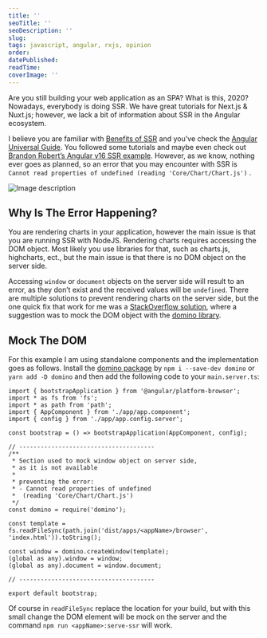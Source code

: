 ```yaml
---
title: ''
seoTitle: ''
seoDescription: ''
slug:
tags: javascript, angular, rxjs, opinion
order:
datePublished:
readTime:
coverImage: ''
---
```


Are you still building your web application as an SPA? What is this, 2020? Nowadays, everybody is doing SSR.
We have great tutorials for Next.js & Nuxt.js; however, we lack a bit of information about SSR in the Angular ecosystem.

I believe you are familiar with [Benefits of SSR](https://solutionshub.epam.com/blog/post/what-is-server-side-rendering) and you've check the [Angular Universal Guide](https://angular.io/guide/universal). You followed some tutorials and maybe even check out [Brandon Robert’s Angular v16 SSR example](https://github.com/brandonroberts/angular-v16-universal-standalone/tree/main). However, as we know, nothing ever goes as planned, so an error that you may encounter with SSR is `Cannot read properties of undefined (reading 'Core/Chart/Chart.js')` .

![Image description](https://dev-to-uploads.s3.amazonaws.com/uploads/articles/cimy18rt96ytmkcq6v8j.png)

## Why Is The Error Happening?

You are rendering charts in your application, however the main issue is that you are running SSR with NodeJS. Rendering charts requires accessing the DOM object. Most likely you use libraries for that, such as charts.js, highcharts, ect., but the main issue is that there is no DOM object on the server side.

Accessing `window` or `document` objects on the server side will result to an error, as they don’t exist and the received values will be `undefined`. There are multiple solutions to prevent rendering charts on the server side, but the one quick fix that work for me was a [StackOverflow solution](https://stackoverflow.com/questions/64278463/how-do-i-run-chart-js-with-angular-10-ssr-universal), where a suggestion was to mock the DOM object with the [domino library](https://www.npmjs.com/package/domino).

## Mock The DOM

For this example I am using standalone components and the implementation goes as follows. Install the [domino package](https://www.npmjs.com/package/domino) by `npm i --save-dev domino` or `yarn add -D domino` and then add the following code to your `main.server.ts`:

```tsx
import { bootstrapApplication } from '@angular/platform-browser';
import * as fs from 'fs';
import * as path from 'path';
import { AppComponent } from './app/app.component';
import { config } from './app/app.config.server';

const bootstrap = () => bootstrapApplication(AppComponent, config);

// --------------------------------------
/**
 * Section used to mock window object on server side,
 * as it is not available
 *
 * preventing the error:
 * - Cannot read properties of undefined
 *  (reading 'Core/Chart/Chart.js')
 */
const domino = require('domino');

const template = fs.readFileSync(path.join('dist/apps/<appName>/browser', 'index.html')).toString();

const window = domino.createWindow(template);
(global as any).window = window;
(global as any).document = window.document;

// --------------------------------------

export default bootstrap;
```

Of course in `readFileSync` replace the location for your build, but with this small change the DOM element will be mock on the server and the command `npm run <appName>:serve-ssr` will work.
